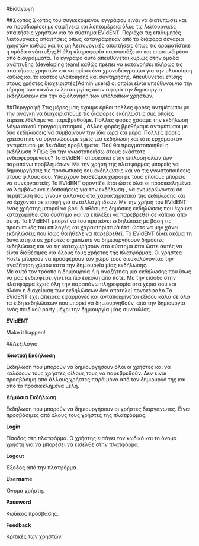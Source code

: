 #Εισαγωγή

##Σκοπός
  Σκοπός του συγκεκριμένου εγγράφου είναι να διατυπώσει και να προσδιορίσει με σαφήνεια και λεπτομέρεια όλες τις λειτουργικές απαιτήσεις χρηστών για το σύστημα EVidENT. Περιέχει τις επιθυμητές λειτουργικές απαιτήσεις όπως καταγράφηκαν από τα διάφορα σέναρια χρηστών καθώς και τις μη λειτουργικές απαιτήσεις όπως τις οραματίστικε η ομάδα ανάπτυξης.Η όλη πληροφορία παρουσιάζεται και εποπτικά μέσα από διαγράμματα. Το έγγραφο αυτό απευθύνεται κυρίως στην ομάδα ανάπτυξης (developing team) καθώς πρέπει να κατανοήσει πλήρως τις απαιτήσεις χρηστών και να ορίσει ένα χρονοδιάγραμμα για την υλοποίηση καθώς και το κόστος υλοποίησης και συντήρησης. Απευθύνεται επίσης στους χρήστες διαχειριστές(Admin users) οι οποίοι είναι υπεύθυνοι για την τήρηση των κανόνων λειτουργίας όσον αφορά την δημιουργία εκδηλώσεων και την αξιόλογηση των υπόλοιπων χρηστών.

##Περιγραφή 
  Στις μέρες μας έχουμε έρθει πολλες φορές αντιμέτωποι με την ανάγκη να διαχειριστούμε τις διάφορες εκδηλώσεις σιις οποίες έπρεπε /θέλαμε να παρεβρεθούμε. Πολλές φορές χάσαμε την εκδήλωση λόγω κακού προγραμματισμού , άλλες φορές βρεθήκαμε αντιμέτωποι με δύο εκδηλώσεις να συμβαίνουν την ίδια ώρα και μέρα. Πολλές φορές χρειάστηκε να οργανώσουμε εμείς μια εκδήλωση και τότε ερχόμασταν αντιμέτωποι με δεκάδες προβλήματα. Πού θα πραγματοποιηθεί η εκδήλωση ? Πώς θα την γνωστοποιήσω στους εκάστοτε ενδιαφερόμενους? 
Το EVidENT αποσκοπεί στην επίλυση όλων των παραπάνω προβλημάτων. Με την χρήση της πλατφόρμας μπορείς να δημιουργήσεις τις προσωπικές σου εκδηλώσεις και να τις γνωστοποιήσεις στους φίλους σου. Υπάρχουν διαθέσιμοι χώροι με τους οποίους μπορείς να συνεργαστείς. Το EVidENT φροντίζει έτσι ώστε όλοι οι προσκεκλημένοι να λαμβάνουνε ειδοποιήσεις για την εκδήλωση , να ενημερώνονται σε περίπτωση που γίνουν αλλαγές στα χαρακτηριστικά της εκδήλωσης και να έρχονται σε επαφή για ανταλλαγή ιδεών. Με την χρήση του EVidENT ένας χρήστης μπορεί να βρεί διαθέσιμες δημόσιες εκδηλώσεις που έχουνε καταχωρηθεί στο σύστημα και να επιλέξει να παρεβρεθεί σε κάποια απο αυτή. Το EVidENT μπορεί να του προτείνει εκδηλώσεις με βάση τις προσωπικές του επιλογές και χαρακτηριστικά έτσι ώστε να μην χάνει εκδηλώσεις που ίσως θα ήθελε να παρεβρεθεί.
  Το EVidENT δίνει ακόμα τη δυνατότητα σε χρήστες organizers να δημιουργήσουν δημόσιες εκδηλώσεις και να τις καταχωρήσουν στο σύστημα έτσι ώστε αυτές να είναι διαθέσιμες για όλους τους χρήστες της πλατφόρμας. Οι χρήστες Hosts μπορούν να προσφέρουν τον χώρο τους διευκολύνοντας την αναζήτηση χώρου κατα την δημιουργία μίας εκδήλωσης.  
  Με αυτό τον τρόοπο η δημιουργία ή η αναζήτηση μια εκδήλωσης που ίσως να μας ενδιαφέρει γίνεται πιο έυκολη απο πότε. Με την είσοδο στην πλατφόρμα έχεις όλη την παραπάνω πληροφορία στα χέρια σου και πλέον η διαχείριση των εκδηλώσεων δεν αποτελεί πονοκέφαλο.Το EVidENT έχει άπειρες εφαρμογές και ανταποκρίνεται εξίσου καλά σε όλα τα έιδη εκδηλώσεων που μπορεί να δημιουργηθούν, από την δημιουργία ενός παιδικού party μέχρι την δημιουργία μίας συναυλίας.

**EVidENT**

  Make it happen!

##Λεξιλόγιο


**Ιδιωτική Εκδήλωση**

Εκδήλωση που μπορούν να δημιουργήσουν όλοι οι χρήστες και να καλέσουν τους χρήστες φίλους τους να παρεβρεθούν. Δεν είναι προσβάσιμη από άλλους χρήστες παρά μόνο από τον δημιουργό της και από τα προσκεκλημένα μέλη.

**Δήμόσια Εκδήλωση**

Εκδήλωση που μπορούν να δημιουργήσουν οι χρήστες διοργανωτές. Είναι προσβάσιμες από όλους τους χρήστες της πλατφόρμας.

**Login**

Είσοδος στη πλατφόρμα. Ο χρήστης εισάγει τον κωδικό και το όνομα χρήστη για να μπορέσει να εισέλθε στην πλατφόρμα.

**Logout**

Έξοδος από την πλατφόρμα.

**Username**

Όνομα χρήστη.

**Password**

Κωδικός πρόσβασης. 

**Feedback**

Κριτικές των χρηστών.
